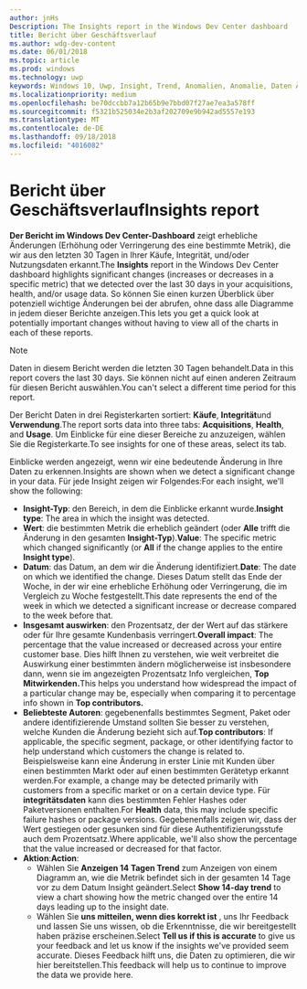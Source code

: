 ```yaml
---
author: jnHs
Description: The Insights report in the Windows Dev Center dashboard
title: Bericht über Geschäftsverlauf
ms.author: wdg-dev-content
ms.date: 06/01/2018
ms.topic: article
ms.prod: windows
ms.technology: uwp
keywords: Windows 10, Uwp, Insight, Trend, Anomalien, Anomalie, Daten Änderungen
ms.localizationpriority: medium
ms.openlocfilehash: be70dccbb7a12b65b9e7bbd07f27ae7ea3a578ff
ms.sourcegitcommit: f5321b525034e2b3af202709e9b942ad5557e193
ms.translationtype: MT
ms.contentlocale: de-DE
ms.lasthandoff: 09/18/2018
ms.locfileid: "4016082"
---
```

# <a name="insights-report"></a><span data-ttu-id="6a385-103">Bericht über Geschäftsverlauf</span><span class="sxs-lookup"><span data-stu-id="6a385-103">Insights report</span></span>


<span data-ttu-id="6a385-104">**Der Bericht im Windows Dev Center-Dashboard** zeigt erhebliche Änderungen (Erhöhung oder Verringerung des eine bestimmte Metrik), die wir aus den letzten 30 Tagen in Ihrer Käufe, Integrität, und/oder Nutzungsdaten erkannt.</span><span class="sxs-lookup"><span data-stu-id="6a385-104">The **Insights** report in the Windows Dev Center dashboard highlights significant changes (increases or decreases in a specific metric) that we detected over the last 30 days in your acquisitions, health, and/or usage data.</span></span> <span data-ttu-id="6a385-105">So können Sie einen kurzen Überblick über potenziell wichtige Änderungen bei der abrufen, ohne dass alle Diagramme in jedem dieser Berichte anzeigen.</span><span class="sxs-lookup"><span data-stu-id="6a385-105">This lets you get a quick look at potentially important changes without having to view all of the charts in each of these reports.</span></span>

> [!NOTE]
> <span data-ttu-id="6a385-106">Daten in diesem Bericht werden die letzten 30 Tagen behandelt.</span><span class="sxs-lookup"><span data-stu-id="6a385-106">Data in this report covers the last 30 days.</span></span> <span data-ttu-id="6a385-107">Sie können nicht auf einen anderen Zeitraum für diesen Bericht auswählen.</span><span class="sxs-lookup"><span data-stu-id="6a385-107">You can't select a different time period for this report.</span></span>

<span data-ttu-id="6a385-108">Der Bericht Daten in drei Registerkarten sortiert: **Käufe**, **Integrität**und **Verwendung**.</span><span class="sxs-lookup"><span data-stu-id="6a385-108">The report sorts data into three tabs: **Acquisitions**, **Health**, and **Usage**.</span></span> <span data-ttu-id="6a385-109">Um Einblicke für eine dieser Bereiche zu anzuzeigen, wählen Sie die Registerkarte.</span><span class="sxs-lookup"><span data-stu-id="6a385-109">To see insights for one of these areas, select its tab.</span></span>

<span data-ttu-id="6a385-110">Einblicke werden angezeigt, wenn wir eine bedeutende Änderung in Ihre Daten zu erkennen.</span><span class="sxs-lookup"><span data-stu-id="6a385-110">Insights are shown when we detect a significant change in your data.</span></span> <span data-ttu-id="6a385-111">Für jede Insight zeigen wir Folgendes:</span><span class="sxs-lookup"><span data-stu-id="6a385-111">For each insight, we'll show the following:</span></span>
- <span data-ttu-id="6a385-112">**Insight-Typ**: den Bereich, in dem die Einblicke erkannt wurde.</span><span class="sxs-lookup"><span data-stu-id="6a385-112">**Insight type**: The area in which the insight was detected.</span></span>
- <span data-ttu-id="6a385-113">**Wert**: die bestimmten Metrik die erheblich geändert (oder **Alle** trifft die Änderung in den gesamten **Insight-Typ**).</span><span class="sxs-lookup"><span data-stu-id="6a385-113">**Value**: The specific metric which changed significantly (or **All** if the change applies to the entire **Insight type**).</span></span>
- <span data-ttu-id="6a385-114">**Datum**: das Datum, an dem wir die Änderung identifiziert.</span><span class="sxs-lookup"><span data-stu-id="6a385-114">**Date**: The date on which we identified the change.</span></span> <span data-ttu-id="6a385-115">Dieses Datum stellt das Ende der Woche, in der wir eine erhebliche Erhöhung oder Verringerung, die im Vergleich zu Woche festgestellt.</span><span class="sxs-lookup"><span data-stu-id="6a385-115">This date represents the end of the week in which we detected a significant increase or decrease compared to the week before that.</span></span>
- <span data-ttu-id="6a385-116">**Insgesamt auswirken**: den Prozentsatz, der der Wert auf das stärkere oder für Ihre gesamte Kundenbasis verringert.</span><span class="sxs-lookup"><span data-stu-id="6a385-116">**Overall impact**: The percentage that the value increased or decreased across your entire customer base.</span></span> <span data-ttu-id="6a385-117">Dies hilft Ihnen zu verstehen, wie weit verbreitet die Auswirkung einer bestimmten ändern möglicherweise ist insbesondere dann, wenn sie im angezeigten Prozentsatz Info vergleichen, **Top Mitwirkenden.**</span><span class="sxs-lookup"><span data-stu-id="6a385-117">This helps you understand how widespread the impact of a particular change may be, especially when comparing it to percentage info shown in **Top contributors.**</span></span>
- <span data-ttu-id="6a385-118">**Beliebteste Autoren**: gegebenenfalls bestimmtes Segment, Paket oder andere identifizierende Umstand sollten Sie besser zu verstehen, welche Kunden die Änderung bezieht sich auf.</span><span class="sxs-lookup"><span data-stu-id="6a385-118">**Top contributors**: If applicable, the specific segment, package, or other identifying factor to help understand which customers the change is related to.</span></span> <span data-ttu-id="6a385-119">Beispielsweise kann eine Änderung in erster Linie mit Kunden über einen bestimmten Markt oder auf einen bestimmten Gerätetyp erkannt werden.</span><span class="sxs-lookup"><span data-stu-id="6a385-119">For example, a change may be detected primarily with customers from a specific market or on a certain device type.</span></span> <span data-ttu-id="6a385-120">Für **integritätsdaten** kann dies bestimmten Fehler Hashes oder Paketversionen enthalten.</span><span class="sxs-lookup"><span data-stu-id="6a385-120">For **Health** data, this may include specific failure hashes or package versions.</span></span> <span data-ttu-id="6a385-121">Gegebenenfalls zeigen wir, dass der Wert gestiegen oder gesunken sind für diese Authentifizierungsstufe auch dem Prozentsatz.</span><span class="sxs-lookup"><span data-stu-id="6a385-121">Where applicable, we'll also show the percentage that the value increased or decreased for that factor.</span></span>
- <span data-ttu-id="6a385-122">**Aktion**:</span><span class="sxs-lookup"><span data-stu-id="6a385-122">**Action**:</span></span>
   - <span data-ttu-id="6a385-123">Wählen Sie **Anzeigen 14 Tagen Trend** zum Anzeigen von einem Diagramm an, wie die Metrik befindet sich in der gesamten 14 Tage vor zu dem Datum Insight geändert.</span><span class="sxs-lookup"><span data-stu-id="6a385-123">Select **Show 14-day trend** to view a chart showing how the metric changed over the entire 14 days leading up to the insight date.</span></span>
   - <span data-ttu-id="6a385-124">Wählen Sie **uns mitteilen, wenn dies korrekt ist** , uns Ihr Feedback und lassen Sie uns wissen, ob die Erkenntnisse, die wir bereitgestellt haben präzise erscheinen.</span><span class="sxs-lookup"><span data-stu-id="6a385-124">Select **Tell us if this is accurate** to give us your feedback and let us know if the insights we've provided seem accurate.</span></span> <span data-ttu-id="6a385-125">Dieses Feedback hilft uns, die Daten zu optimieren, die wir hier bereitstellen.</span><span class="sxs-lookup"><span data-stu-id="6a385-125">This feedback will help us to continue to improve the data we provide here.</span></span> 

